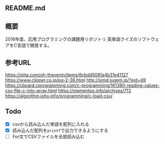 ## README.md

## 概要
2018年度、応用プログラミングの課題用リポジトリ
英単語クイズのソフトウェアをC言語で開発する。

## 参考URL
https://qiita.com/oh-thevenin/items/6cbdd5081a4b31e41127
https://www.clipper.co.jp/pg-2-36.html
http://simd.jugem.jp/?eid=49
https://cboard.cprogramming.com/c-programming/161380-reading-values-csv-file-c-into-array.html
https://mementoo.info/archives/713  
https://algorithm.joho.info/programming/c-load-csv/  


## Todo

- [x] csvから読み込んだ単語を配列に入れる
- [x] 読み込んだ配列を`printf`で出力できるようにする
- [ ] For文でCSVファイルを全部読み込む